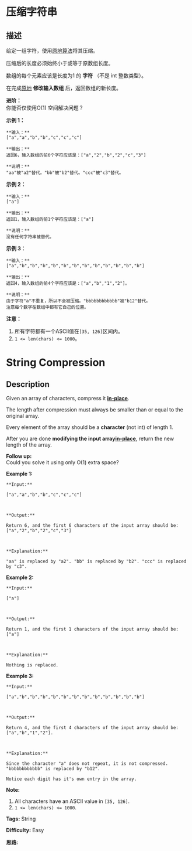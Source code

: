 # 压缩字符串

## 描述

给定一组字符，使用[原地算法](https://baike.baidu.com/item/%E5%8E%9F%E5%9C%B0%E7%AE%97%E6%B3%95)将其压缩。

压缩后的长度必须始终小于或等于原数组长度。

数组的每个元素应该是长度为1 的 **字符** （不是 int 整数类型）。

在完成[原地](https://baike.baidu.com/item/%E5%8E%9F%E5%9C%B0%E7%AE%97%E6%B3%95) **修改输入数组** 后，返回数组的新长度。



**进阶：**  
你能否仅使用O(1) 空间解决问题？



**示例 1：**

    
    
    **输入：**
    ["a","a","b","b","c","c","c"]
    
    **输出：**
    返回6，输入数组的前6个字符应该是：["a","2","b","2","c","3"]
    
    **说明：**
    "aa"被"a2"替代。"bb"被"b2"替代。"ccc"被"c3"替代。
    

**示例 2：**

    
    
    **输入：**
    ["a"]
    
    **输出：**
    返回1，输入数组的前1个字符应该是：["a"]
    
    **说明：**
    没有任何字符串被替代。
    

**示例 3：**

    
    
    **输入：**
    ["a","b","b","b","b","b","b","b","b","b","b","b","b"]
    
    **输出：**
    返回4，输入数组的前4个字符应该是：["a","b","1","2"]。
    
    **说明：**
    由于字符"a"不重复，所以不会被压缩。"bbbbbbbbbbbb"被"b12"替代。
    注意每个数字在数组中都有它自己的位置。
    

**注意：**

  1. 所有字符都有一个ASCII值在`[35, 126]`区间内。
  2. `1 <= len(chars) <= 1000`。



# String Compression

## Description



Given an array of characters, compress it [**in-place**](https://en.wikipedia.org/wiki/In-place_algorithm).

The length after compression must always be smaller than or equal to the original array.

Every element of the array should be a **character** (not int) of length 1.

After you are done **modifying the input array[in-place](https://en.wikipedia.org/wiki/In-place_algorithm)**, return the new length of the array.



**Follow up:**  
Could you solve it using only O(1) extra space?



**Example 1:**

    
    
    **Input:**
    ["a","a","b","b","c","c","c"]
    
    **Output:**
    Return 6, and the first 6 characters of the input array should be: ["a","2","b","2","c","3"]
    
    **Explanation:**
    "aa" is replaced by "a2". "bb" is replaced by "b2". "ccc" is replaced by "c3".
    



**Example 2:**

    
    
    **Input:**
    ["a"]
    
    **Output:**
    Return 1, and the first 1 characters of the input array should be: ["a"]
    
    **Explanation:**
    Nothing is replaced.
    



**Example 3:**

    
    
    **Input:**
    ["a","b","b","b","b","b","b","b","b","b","b","b","b"]
    
    **Output:**
    Return 4, and the first 4 characters of the input array should be: ["a","b","1","2"].
    
    **Explanation:**
    Since the character "a" does not repeat, it is not compressed. "bbbbbbbbbbbb" is replaced by "b12".
    Notice each digit has it's own entry in the array.
    



**Note:**

  1. All characters have an ASCII value in `[35, 126]`.
  2. `1 <= len(chars) <= 1000`.


**Tags:** String

**Difficulty:** Easy

**思路:**

